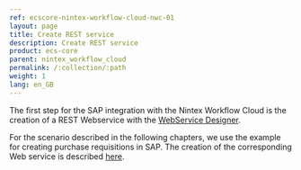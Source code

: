 ```yaml
---
ref: ecscore-nintex-workflow-cloud-nwc-01
layout: page
title: Create REST service
description: Create REST service
product: ecs-core
parent: nintex_workflow_cloud
permalink: /:collection/:path
weight: 1
lang: en_GB
---
```


The first step for the SAP integration with the Nintex Workflow Cloud is the creation of a REST Webservice with the [WebService Designer](../../webservices). 

For the scenario described in the following chapters, we use the example for creating purchase requisitions in SAP. The creation of the corresponding Web service is described [here](../../webservices/example_rest_webservice_preq). 

